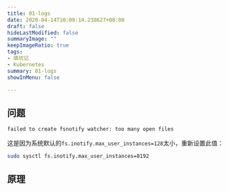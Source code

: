 ```yaml
---
title: 01-logs
date: 2020-04-14T10:09:14.238627+08:00
draft: false
hideLastModified: false
summaryImage: ""
keepImageRatio: true
tags:
- 填坑记
- Kubernetes
summary: 01-logs
showInMenu: false

---
```


## 问题

```bash
failed to create fsnotify watcher: too many open files
```

这是因为系统默认的`fs.inotify.max_user_instances=128`太小，重新设置此值：

```bash
sudo sysctl fs.inotify.max_user_instances=8192
```

## 原理
